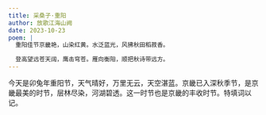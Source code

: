 ```yaml
---
title: 采桑子·重阳
author: 放歌江海山阙
date: 2023-10-23
poem: |
  重阳佳节京畿艳，山染红黄。水泛蓝光，风拂秋田稻菽香。

  登高望远苍天阔，鹰击穹苍。雁向衡阳，顺把秋诗带远方。
---
```


今天是卯兔年重阳节，天气晴好，万里无云，天空湛蓝。京畿已入深秋季节，是京畿最美的时节，层林尽染，河湖碧透。这一时节也是京畿的丰收时节。特填词以记。
